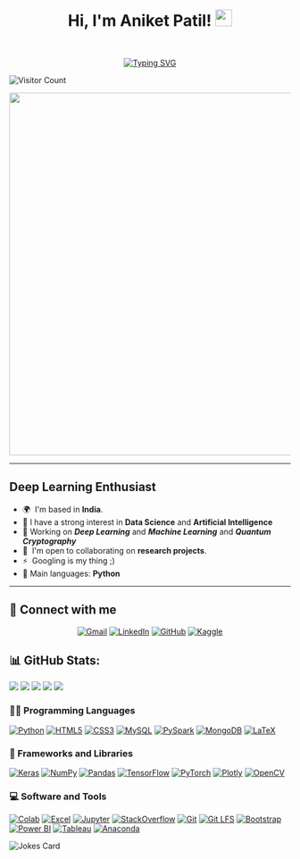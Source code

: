 <h1 align="center">
Hi, I'm Aniket Patil!
	<a href="https://github.com/AniketP04" target="_self">
		<img src="https://media.giphy.com/media/hvRJCLFzcasrR4ia7z/giphy.gif" width="30">
	</a>
</h1>
<br/>
<p align="center">
  <a href="https://git.io/typing-svg"><img src="https://readme-typing-svg.demolab.com?font=Fira+Code&pause=1000&width=435&lines=Always+Learning+New+Things;AI%2C+DS%2C+ML%2FDL+Enthusiast" alt="Typing SVG" /></a>
</p>

![Visitor Count](https://profile-counter.glitch.me/{AniketP04}/count.svg)

<div id="header" align="center">
  <img src="https://media.giphy.com/media/L1R1tvI9svkIWwpVYr/giphy.gif" width="650"/>
</div>

<hr>

Deep Learning Enthusiast
------------------------



* 🌍  I'm based in **India**.
* 📝 I have a strong interest in **Data Science** and **Artificial Intelligence**
* 🔭 Working on ***Deep Learning*** and ***Machine Learning*** and ***Quantum Cryptography***
* 🤝  I'm open to collaborating on **research projects**.
* ⚡  Googling is my thing ;)
* 🌟 Main languages: **Python**

<hr>

## 🤝 Connect with me
<p align="center">
	<a href="mailto:aniketkolte0406@gmail.com"><img img src="https://img.shields.io/badge/gmail-%23EA4335.svg?style=plastic&logo=gmail&logoColor=white" alt="Gmail"/></a>
	<a href="https://www.linkedin.com/in/aniket-patil-408ba5224/"><img src="https://img.shields.io/badge/linkedin-%230A66C2.svg?style=plastic&logo=linkedin&logoColor=white" alt="LinkedIn"/></a>
	<a href="https://github.com/AniketP04"><img src="https://img.shields.io/badge/github-%23181717.svg?style=plastic&logo=github&logoColor=white" alt="GitHub"/></a>
	<a href="https://www.kaggle.com/aniketkolte04"><img src="https://img.shields.io/badge/kaggle-%230A66C2.svg?style=plastic&logo=kaggle&logoColor=white" alt="Kaggle"/></a>
</p>



## 📊 GitHub Stats:

![](http://github-profile-summary-cards.vercel.app/api/cards/profile-details?username=AniketP04&theme=graywhite)
![](http://github-profile-summary-cards.vercel.app/api/cards/repos-per-language?username=AniketP04&theme=graywhite)
![](http://github-profile-summary-cards.vercel.app/api/cards/most-commit-language?username=AniketP04&theme=graywhite)
![](http://github-profile-summary-cards.vercel.app/api/cards/stats?username=AniketP04&theme=graywhite)
![](http://github-profile-summary-cards.vercel.app/api/cards/productive-time?username=AniketP04&theme=graywhite&utcOffset=8)

### 👨‍💻 Programming Languages

<p>
    <a href="https://github.com/AniketP04"><img alt="Python" src="https://img.shields.io/badge/Python-3776AB.svg?style=for-the-badge&logo=Python&logoColor=white"></a>
    <a href="https://github.com/AniketP04"><img alt="HTML5" src="https://img.shields.io/badge/HTML5-E34F26.svg?style=for-the-badge&logo=HTML5&logoColor=white"></a>
    <a href="https://github.com/AniketP04"><img alt="CSS3" src="https://img.shields.io/badge/CSS3-1572B6.svg?style=for-the-badge&logo=CSS3&logoColor=white"></a>
    <a href="https://github.com/AniketP04"><img alt="MySQL" src="https://img.shields.io/badge/MySQL-4479A1.svg?style=for-the-badge&logo=MySQL&logoColor=white"></a>
	<a href="https://github.com/AniketP04"><img alt="PySpark" src="https://img.shields.io/badge/Apache%20Spark-E25A1C.svg?style=for-the-badge&logo=Apache-Spark&logoColor=white"></a>
    <a href="https://github.com/AniketP04"><img alt="MongoDB" src="https://img.shields.io/badge/MongoDB-47A248.svg?style=for-the-badge&logo=MongoDB&logoColor=white"></a>
    <a href="https://github.com/AniketP04"><img alt="LaTeX" src="https://img.shields.io/badge/LaTeX-008080.svg?style=for-the-badge&logo=LaTeX&logoColor=white"></a>
    

### 🧰 Frameworks and Libraries

<p>
    	<a href="https://github.com/AniketP04"><img alt="Keras" src="https://img.shields.io/badge/Keras%20-%23D00000.svg?logo=Keras&logoColor=white"></a>
    	<a href="https://github.com/AniketP04"><img alt="NumPy" src="https://img.shields.io/badge/Numpy%20-%23013243.svg?logo=numpy&logoColor=white"></a>
    	<a href="https://github.com/AniketP04"><img alt="Pandas" src="https://img.shields.io/badge/Pandas%20-%23150458.svg?logo=pandas&logoColor=white"></a>
    	<a href="https://github.com/AniketP04"><img alt="TensorFlow" src="https://img.shields.io/badge/TensorFlow%20-%23FF6F00.svg?logo=TensorFlow&logoColor=white"></a>
	<a href="https://github.com/AniketP04"><img alt="PyTorch" src="https://img.shields.io/badge/PyTorch-EE4C2C.svg?style=for-the-badge&logo=PyTorch&logoColor=white"></a>
 	<a href="https://github.com/AniketP04"><img alt="Plotly" src="https://img.shields.io/badge/Plotly-3F4F75.svg?style=for-the-badge&logo=Plotly&logoColor=white"></a>
	<a href="https://github.com/AniketP04"><img alt="OpenCV" src="https://img.shields.io/badge/OpenCV-5C3EE8.svg?style=for-the-badge&logo=OpenCV&logoColor=white"></a>
</p>

### 💻 Software and Tools

<p>
	<a href="https://github.com/AniketP04"><img alt="Colab" src="https://img.shields.io/badge/Google%20Colab-F9AB00.svg?style=for-the-badge&logo=Google-Colab&logoColor=white"></a>
 	<a href="https://github.com/AniketP04"><img alt="Excel" src="https://img.shields.io/badge/Microsoft%20Excel-217346.svg?style=for-the-badge&logo=Microsoft-Excel&logoColor=white"></a>
  	<a href="https://github.com/AniketP04"><img alt="Jupyter" src="https://img.shields.io/badge/Jupyter-F37626.svg?style=for-the-badge&logo=Jupyter&logoColor=white"></a>
   	<a href="https://github.com/AniketP04"><img alt="StackOverflow" src="https://img.shields.io/badge/Stack%20Overflow-F58025.svg?style=for-the-badge&logo=Stack-Overflow&logoColor=white"></a>
    	<a href="https://github.com/AniketP04"><img alt="Git" src="https://img.shields.io/badge/Git-F05032.svg?style=for-the-badge&logo=Git&logoColor=white"></a>
     	<a href="https://github.com/AniketP04"><img alt="Git LFS" src="https://img.shields.io/badge/Git%20LFS-F64935.svg?style=for-the-badge&logo=Git-LFS&logoColor=white"></a>
      	<a href="https://github.com/AniketP04"><img alt="Bootstrap" src="https://img.shields.io/badge/Bootstrap-7952B3.svg?style=for-the-badge&logo=Bootstrap&logoColor=white"></a>
       	<a href="https://github.com/AniketP04"><img alt="Power BI" src="https://img.shields.io/badge/Power%20BI-F2C811.svg?style=for-the-badge&logo=Power-BI&logoColor=black"></a>
	<a href="https://github.com/AniketP04"><img alt="Tableau" src="https://img.shields.io/badge/Tableau-E97627.svg?style=for-the-badge&logo=Tableau&logoColor=white"></a>
 	<a href="https://github.com/AniketP04"><img alt="Anaconda" src="https://img.shields.io/badge/Anaconda-44A833.svg?style=for-the-badge&logo=Anaconda&logoColor=white"></a>
 
    
</p>


![Jokes Card](https://readme-jokes.vercel.app/api)


